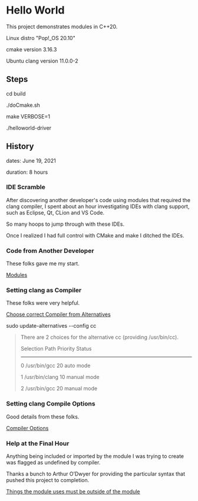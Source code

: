 # Hello World

This project demonstrates modules in C++20.

Linux distro "Pop!_OS 20.10"

cmake version 3.16.3

Ubuntu clang version 11.0.0-2

## Steps

cd build

./doCmake.sh

make VERBOSE=1

./helloworld-driver

## History

dates: June 19, 2021

duration: 8 hours

### IDE Scramble

After discovering another developer's code using modules that required the clang compiler, I spent about an hour investigating IDEs with clang support, such as Eclipse, Qt, CLion and VS Code.

So many hoops to jump through with these IDEs.

Once I realized I had full control with CMake and make I ditched the IDEs.

### Code from Another Developer

These folks gave me my start.

[Modules](https://stackoverflow.com/questions/57300495/how-to-use-c20-modules-with-cmake)

### Setting clang as Compiler

These folks were very helpful.

[Choose correct Compiler from Alternatives](https://askubuntu.com/questions/791616/set-clang-3-8-as-default)

sudo update-alternatives --config cc

> There are 2 choices for the alternative cc (providing /usr/bin/cc).
> 
>   Selection    Path            Priority   Status
>   
> ------------------------------------------------------------
>   0            /usr/bin/gcc     20        auto mode
>   
>   1            /usr/bin/clang   10        manual mode
> 
>   2            /usr/bin/gcc     20        manual mode

### Setting clang Compile Options

Good details from these folks.

[Compiler Options](https://stackoverflow.com/questions/7031126/switching-between-gcc-and-clang-llvm-using-cmake)

### Help at the Final Hour

Anything being included or imported by the module I was trying to create was flagged as undefined by compiler.

Thanks a bunch to Arthur O’Dwyer for providing the particular syntax that pushed this project to completion.

[Things the module uses must be outside of the module](https://quuxplusone.github.io/blog/2019/11/07/modular-hello-world/)




